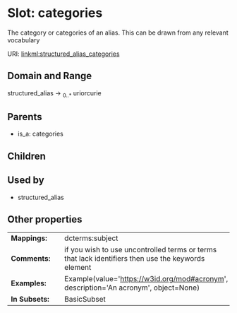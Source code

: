 
# Slot: categories


The category or categories of an alias. This can be drawn from any relevant vocabulary

URI: [linkml:structured_alias_categories](https://w3id.org/linkml/structured_alias_categories)


## Domain and Range

structured_alias &#8594;  <sub>0..\*</sub> uriorcurie

## Parents

 *  is_a: categories

## Children


## Used by

 * structured_alias

## Other properties

|  |  |  |
| --- | --- | --- |
| **Mappings:** | | dcterms:subject |
| **Comments:** | | if you wish to use uncontrolled terms or terms that lack identifiers then use the keywords element |
| **Examples:** | | Example(value='https://w3id.org/mod#acronym', description='An acronym', object=None) |
| **In Subsets:** | | BasicSubset |

